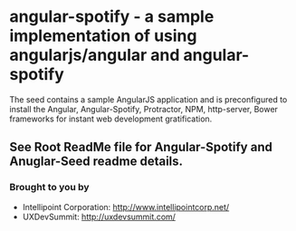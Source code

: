 # angular-spotify - a sample implementation of using angularjs/angular and angular-spotify

The seed contains a sample AngularJS application and is preconfigured to install the Angular, Angular-Spotify, Protractor, NPM, http-server, Bower
frameworks for instant web development gratification.

## See Root ReadMe file for Angular-Spotify and Anuglar-Seed readme details.

### Brought to you by
 - Intellipoint Corporation: http://www.intellipointcorp.net/
 - UXDevSummit: http://uxdevsummit.com/

